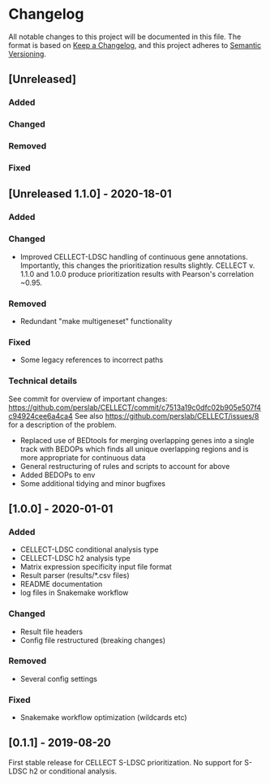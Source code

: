 # Changelog
All notable changes to this project will be documented in this file.
The format is based on [Keep a Changelog](https://keepachangelog.com/en/1.0.0/),
and this project adheres to [Semantic Versioning](https://semver.org/spec/v2.0.0.html).

## [Unreleased]
### Added
### Changed
### Removed
### Fixed

## [Unreleased 1.1.0] - 2020-18-01
### Added
### Changed
- Improved CELLECT-LDSC handling of continuous gene annotations. Importantly, this changes the prioritization results slightly. 
CELLECT v. 1.1.0 and 1.0.0 produce prioritization results with Pearson's correlation ~0.95.
### Removed
- Redundant "make multigeneset" functionality
### Fixed
- Some legacy references to incorrect paths
### Technical details
See commit for overview of important changes: https://github.com/perslab/CELLECT/commit/c7513a19c0dfc02b905e507f4c94924cee6a4ca4
See also https://github.com/perslab/CELLECT/issues/8 for a description of the problem.
- Replaced use of BEDtools for merging overlapping genes into a single track with BEDOPs which finds all unique overlapping regions and is more appropriate for continuous data
- General restructuring of rules and scripts to account for above
- Added BEDOPs to env
- Some additional tidying and minor bugfixes

## [1.0.0] - 2020-01-01
### Added
- CELLECT-LDSC conditional analysis type
- CELLECT-LDSC h2 analysis type
- Matrix expression specificity input file format
- Result parser (results/*.csv files)
- README documentation
- log files in Snakemake workflow
### Changed
- Result file headers
- Config file restructured (breaking changes)
### Removed
- Several config settings
### Fixed
- Snakemake workflow optimization (wildcards etc)


## [0.1.1] - 2019-08-20
First stable release for CELLECT S-LDSC prioritization. No support for S-LDSC h2 or conditional analysis.
